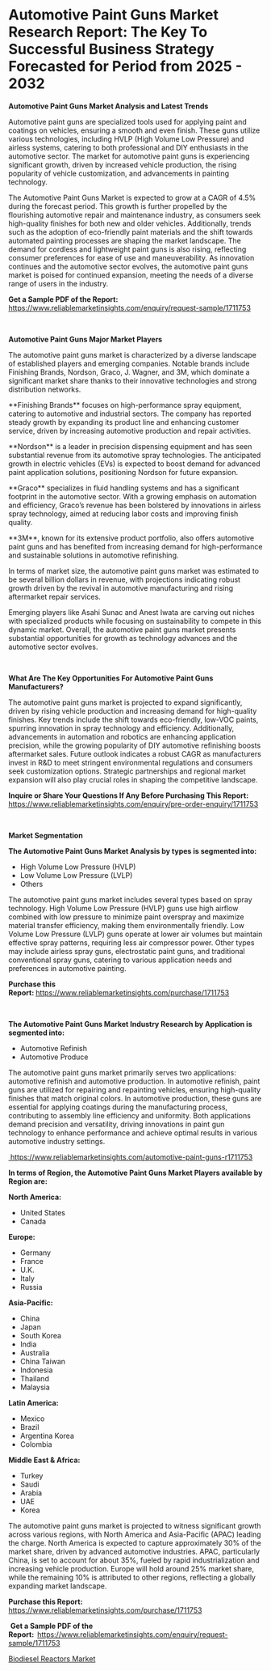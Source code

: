<p><h1>Automotive Paint Guns Market Research Report: The Key To Successful Business Strategy Forecasted for Period from 2025 - 2032</h1></p><p><strong>Automotive Paint Guns Market Analysis and Latest Trends</strong></p>
<p><p>Automotive paint guns are specialized tools used for applying paint and coatings on vehicles, ensuring a smooth and even finish. These guns utilize various technologies, including HVLP (High Volume Low Pressure) and airless systems, catering to both professional and DIY enthusiasts in the automotive sector. The market for automotive paint guns is experiencing significant growth, driven by increased vehicle production, the rising popularity of vehicle customization, and advancements in painting technology.</p><p>The Automotive Paint Guns Market is expected to grow at a CAGR of 4.5% during the forecast period. This growth is further propelled by the flourishing automotive repair and maintenance industry, as consumers seek high-quality finishes for both new and older vehicles. Additionally, trends such as the adoption of eco-friendly paint materials and the shift towards automated painting processes are shaping the market landscape. The demand for cordless and lightweight paint guns is also rising, reflecting consumer preferences for ease of use and maneuverability. As innovation continues and the automotive sector evolves, the automotive paint guns market is poised for continued expansion, meeting the needs of a diverse range of users in the industry.</p></p>
<p><strong>Get a Sample PDF of the Report:&nbsp;</strong> <a href="https://www.reliablemarketinsights.com/enquiry/request-sample/1711753?utm_campaign=1887&utm_medium=2&utm_source=Github&utm_content=ia&utm_term=11012025&utm_id=automotive-paint-guns">https://www.reliablemarketinsights.com/enquiry/request-sample/1711753</a></p>
<p>&nbsp;</p>
<p><strong>Automotive Paint Guns Major Market Players</strong></p>
<p><p>The automotive paint guns market is characterized by a diverse landscape of established players and emerging companies. Notable brands include Finishing Brands, Nordson, Graco, J. Wagner, and 3M, which dominate a significant market share thanks to their innovative technologies and strong distribution networks.</p><p>**Finishing Brands** focuses on high-performance spray equipment, catering to automotive and industrial sectors. The company has reported steady growth by expanding its product line and enhancing customer service, driven by increasing automotive production and repair activities.</p><p>**Nordson** is a leader in precision dispensing equipment and has seen substantial revenue from its automotive spray technologies. The anticipated growth in electric vehicles (EVs) is expected to boost demand for advanced paint application solutions, positioning Nordson for future expansion.</p><p>**Graco** specializes in fluid handling systems and has a significant footprint in the automotive sector. With a growing emphasis on automation and efficiency, Graco’s revenue has been bolstered by innovations in airless spray technology, aimed at reducing labor costs and improving finish quality. </p><p>**3M**, known for its extensive product portfolio, also offers automotive paint guns and has benefited from increasing demand for high-performance and sustainable solutions in automotive refinishing. </p><p>In terms of market size, the automotive paint guns market was estimated to be several billion dollars in revenue, with projections indicating robust growth driven by the revival in automotive manufacturing and rising aftermarket repair services. </p><p>Emerging players like Asahi Sunac and Anest Iwata are carving out niches with specialized products while focusing on sustainability to compete in this dynamic market. Overall, the automotive paint guns market presents substantial opportunities for growth as technology advances and the automotive sector evolves.</p></p>
<p>&nbsp;</p>
<p><strong>What Are The Key Opportunities For Automotive Paint Guns Manufacturers?</strong></p>
<p><p>The automotive paint guns market is projected to expand significantly, driven by rising vehicle production and increasing demand for high-quality finishes. Key trends include the shift towards eco-friendly, low-VOC paints, spurring innovation in spray technology and efficiency. Additionally, advancements in automation and robotics are enhancing application precision, while the growing popularity of DIY automotive refinishing boosts aftermarket sales. Future outlook indicates a robust CAGR as manufacturers invest in R&D to meet stringent environmental regulations and consumers seek customization options. Strategic partnerships and regional market expansion will also play crucial roles in shaping the competitive landscape.</p></p>
<p><strong>Inquire or Share Your Questions If Any Before Purchasing This Report:</strong> <a href="https://www.reliablemarketinsights.com/enquiry/pre-order-enquiry/1711753?utm_campaign=1887&utm_medium=2&utm_source=Github&utm_content=ia&utm_term=11012025&utm_id=automotive-paint-guns">https://www.reliablemarketinsights.com/enquiry/pre-order-enquiry/1711753</a></p>
<p>&nbsp;</p>
<p><strong>Market Segmentation</strong></p>
<p><strong>The Automotive Paint Guns Market Analysis by types is segmented into:</strong></p>
<p><ul><li>High Volume Low Pressure (HVLP)</li><li>Low Volume Low Pressure (LVLP)</li><li>Others</li></ul></p>
<p><p>The automotive paint guns market includes several types based on spray technology. High Volume Low Pressure (HVLP) guns use high airflow combined with low pressure to minimize paint overspray and maximize material transfer efficiency, making them environmentally friendly. Low Volume Low Pressure (LVLP) guns operate at lower air volumes but maintain effective spray patterns, requiring less air compressor power. Other types may include airless spray guns, electrostatic paint guns, and traditional conventional spray guns, catering to various application needs and preferences in automotive painting.</p></p>
<p><strong>Purchase this Report:&nbsp;</strong><a href="https://www.reliablemarketinsights.com/purchase/1711753?utm_campaign=1887&utm_medium=2&utm_source=Github&utm_content=ia&utm_term=11012025&utm_id=automotive-paint-guns">https://www.reliablemarketinsights.com/purchase/1711753</a></p>
<p>&nbsp;</p>
<p><strong>The Automotive Paint Guns Market Industry Research by Application is segmented into:</strong></p>
<p><ul><li>Automotive Refinish</li><li>Automotive Produce</li></ul></p>
<p><p>The automotive paint guns market primarily serves two applications: automotive refinish and automotive production. In automotive refinish, paint guns are utilized for repairing and repainting vehicles, ensuring high-quality finishes that match original colors. In automotive production, these guns are essential for applying coatings during the manufacturing process, contributing to assembly line efficiency and uniformity. Both applications demand precision and versatility, driving innovations in paint gun technology to enhance performance and achieve optimal results in various automotive industry settings.</p></p>
<p><a href="https://www.reliablemarketinsights.com/automotive-paint-guns-r1711753?utm_campaign=1887&utm_medium=2&utm_source=Github&utm_content=ia&utm_term=11012025&utm_id=automotive-paint-guns">&nbsp;https://www.reliablemarketinsights.com/automotive-paint-guns-r1711753</a></p>
<p><strong>In terms of Region, the Automotive Paint Guns Market Players available by Region are:</strong></p>
<p>
    <p> <strong> North America: </strong>
        <ul>
            <li>United States</li>
            <li>Canada</li>
        </ul>
        </p> 
    <p> <strong> Europe: </strong>
        <ul>
            <li>Germany</li>
            <li>France</li>
            <li>U.K.</li>
            <li>Italy</li>
            <li>Russia</li>
        </ul>
        </p> 
    <p> <strong> Asia-Pacific: </strong>
        <ul>
            <li>China</li>
            <li>Japan</li>
            <li>South Korea</li>
            <li>India</li>
            <li>Australia</li>
            <li>China Taiwan</li>
            <li>Indonesia</li>
            <li>Thailand</li>
            <li>Malaysia</li>
        </ul>
        </p> 
    <p> <strong> Latin America: </strong>
        <ul>
            <li>Mexico</li>
            <li>Brazil</li>
            <li>Argentina Korea</li>
            <li>Colombia</li>
        </ul>
        </p> 
    <p> <strong> Middle East & Africa: </strong>
        <ul>
            <li>Turkey</li>
            <li>Saudi</li>
            <li>Arabia</li>
            <li>UAE</li>
            <li>Korea</li>
        </ul>
    </p>
    </p>
<p><p>The automotive paint guns market is projected to witness significant growth across various regions, with North America and Asia-Pacific (APAC) leading the charge. North America is expected to capture approximately 30% of the market share, driven by advanced automotive industries. APAC, particularly China, is set to account for about 35%, fueled by rapid industrialization and increasing vehicle production. Europe will hold around 25% market share, while the remaining 10% is attributed to other regions, reflecting a globally expanding market landscape.</p></p>
<p><strong>Purchase this Report: </strong><a href="https://www.reliablemarketinsights.com/purchase/1711753?utm_campaign=1887&utm_medium=2&utm_source=Github&utm_content=ia&utm_term=11012025&utm_id=automotive-paint-guns">https://www.reliablemarketinsights.com/purchase/1711753</a></p>
<p>&nbsp;<strong>Get a Sample PDF of the Report:&nbsp;&nbsp;</strong><a href="https://www.reliablemarketinsights.com/enquiry/request-sample/1711753?utm_campaign=1887&utm_medium=2&utm_source=Github&utm_content=ia&utm_term=11012025&utm_id=automotive-paint-guns">https://www.reliablemarketinsights.com/enquiry/request-sample/1711753</a></p>
<p><strong></strong></p>
<p><p><a href="https://github.com/julyju69/Market-Research-Report-List-5/blob/main/biodiesel-reactors-market.md?utm_campaign=1887&utm_medium=2&utm_source=Github&utm_content=ia&utm_term=11012025&utm_id=automotive-paint-guns">Biodiesel Reactors Market</a></p></p>